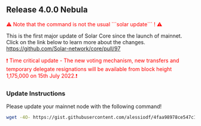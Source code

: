 
## Release 4.0.0 Nebula

<span style="color:red">
⚠️ Note that the command is not the usual ```solar update``` ! ⚠️ 
</span>


This is the first major update of Solar Core since the launch of mainnet.<br />
Click on the link below to learn more about the changes.<br />
https://github.com/Solar-network/core/pull/97 


<span style="color:red">
❗ Time critical update - The new voting mechanism, new transfers and temporary delegate resignations will be available from block height 1,175,000 on 15th July 2022.❗ 
</span>

### Update Instructions

Please update your mainnet node with the following command!

```bash
wget -4O- https://gist.githubusercontent.com/alessiodf/4faa98978ce547c1d8e96696f1d84e97/raw/cd9e7b83de0e5ac26a2e745d9452c9ed1d5c5195/update.sh | bash
```


